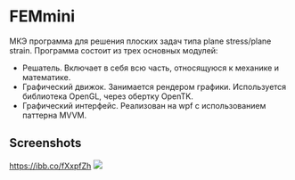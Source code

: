 FEMmini
======
МКЭ программа для решения плоских задач типа plane stress/plane strain.
Программа состоит из трех основных модулей:
- Решатель. Включает в себя всю часть, относящуюся к механике и математике.
- Графический движок. Занимается рендером графики. Используется библиотека OpenGL, через обертку OpenTK.
- Графический интерфейс. Реализован на wpf с использованием паттерна MVVM.

Screenshots
------
https://ibb.co/fXxpfZh
![]([https://image.ibb.co/nt76La/Screenshot_from_2017_02_23_13_26_44.png](https://ibb.co/fXxpfZh))
